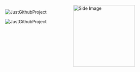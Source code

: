 <img src="https://github.com/sciencepal/sciencepal/blob/master/assets/life_balance.gif" alt="Side Image" align="right" width="200" height="auto" />


<p align="center">
  <img align="center" src="https://github-readme-streak-stats.herokuapp.com/?user=JustGithubProject&" alt="JustGithubProject" />
</p>


<p align="center">
  <img align="center" src="https://api.github.com/legacy/user/search/followers:1?sort=public_repo_count&order=asc&start_page=#1" alt="JustGithubProject" />
</p>


